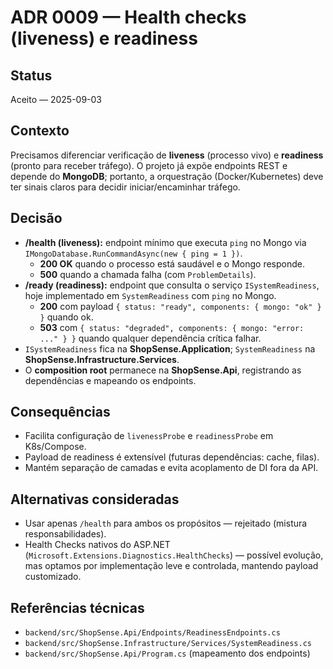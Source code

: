 # ADR 0009 — Health checks (liveness) e readiness

## Status
Aceito — 2025-09-03

## Contexto
Precisamos diferenciar verificação de **liveness** (processo vivo) e **readiness** (pronto para receber tráfego). O projeto já expõe endpoints REST e depende do **MongoDB**; portanto, a orquestração (Docker/Kubernetes) deve ter sinais claros para decidir iniciar/encaminhar tráfego.

## Decisão
- **/health (liveness):** endpoint mínimo que executa `ping` no Mongo via `IMongoDatabase.RunCommandAsync(new { ping = 1 })`.  
  - **200 OK** quando o processo está saudável e o Mongo responde.  
  - **500** quando a chamada falha (com `ProblemDetails`).
- **/ready (readiness):** endpoint que consulta o serviço `ISystemReadiness`, hoje implementado em `SystemReadiness` com `ping` no Mongo.  
  - **200** com payload `{ status: "ready", components: { mongo: "ok" } }` quando ok.  
  - **503** com `{ status: "degraded", components: { mongo: "error: ..." } }` quando qualquer dependência crítica falhar.
- `ISystemReadiness` fica na **ShopSense.Application**; `SystemReadiness` na **ShopSense.Infrastructure.Services**.
- O **composition root** permanece na **ShopSense.Api**, registrando as dependências e mapeando os endpoints.

## Consequências
- Facilita configuração de `livenessProbe` e `readinessProbe` em K8s/Compose.
- Payload de readiness é extensível (futuras dependências: cache, filas).
- Mantém separação de camadas e evita acoplamento de DI fora da API.

## Alternativas consideradas
- Usar apenas `/health` para ambos os propósitos — rejeitado (mistura responsabilidades).
- Health Checks nativos do ASP.NET (`Microsoft.Extensions.Diagnostics.HealthChecks`) — possível evolução, mas optamos por implementação leve e controlada, mantendo payload customizado.

## Referências técnicas
- `backend/src/ShopSense.Api/Endpoints/ReadinessEndpoints.cs`
- `backend/src/ShopSense.Infrastructure/Services/SystemReadiness.cs`
- `backend/src/ShopSense.Api/Program.cs` (mapeamento dos endpoints)